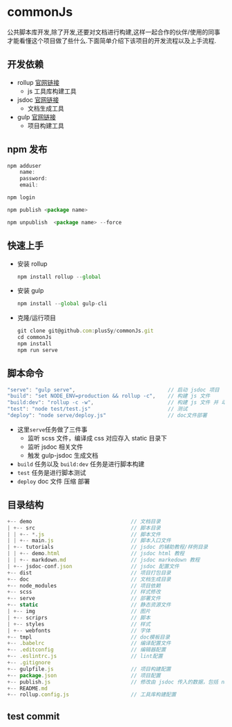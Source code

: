 # commonJs
公共脚本库开发,除了开发,还要对文档进行构建,这样一起合作的伙伴/使用的同事才能看懂这个项目做了些什么.下面简单介绍下该项目的开发流程以及上手流程.

## 开发依赖
+ rollup [官网链接](https://www.rollupjs.com/)
  + js 工具库构建工具
+ jsdoc [官网链接](https://jsdoc.app/index.html)
  + 文档生成工具
+ gulp [官网链接](https://gulpjs.com/docs/en/getting-started/quick-start)
  + 项目构建工具

## npm 发布
```js
npm adduser
    name:
    password:
    email: 

npm login

npm publish <package name>

npm unpublish  <package name> --force
```


## 快速上手
+ 安装 rollup
    ```js
    npm install rollup --global
    ```
+ 安装 gulp
    ```js
    npm install --global gulp-cli
    ```
+ 克隆/运行项目
    ```js
    git clone git@github.com:plusSy/commonJs.git
    cd commonJs
    npm install
    npm run serve
    ```

## 脚本命令
```js
"serve": "gulp serve",                              // 启动 jsdoc 项目
"build": "set NODE_ENV=production && rollup -c",    // 构建 js 文件
"build:dev": "rollup -c -w",                        // 构建 js 文件 并 动态编译
"test": "node test/test.js"                         // 测试
"deploy": "node serve/deploy.js"                    // doc文件部署
```
+ 这里`serve`任务做了三件事
    + 监听 scss 文件，编译成 css 对应存入 static 目录下
    + 监听 jsdoc 相关文件
    + 触发 gulp-jsdoc 生成文档 
+ `build` 任务以及 `build:dev` 任务是进行脚本构建
+ `test` 任务是进行脚本测试
+ `deploy` doc 文件 压缩 部署

## 目录结构
```js
+-- demo                                // 文档目录
| +-- src                               // 脚本目录
| | +-- *.js                            // 脚本文件
| | +-- main.js                         // 脚本入口文件
| +-- tutorials                         // jsdoc 的辅助教程/样例目录
| | +-- demo.html                       // jsdoc html 教程
| | +-- markdown.md                     // jsdoc markedown 教程
| +-- jsdoc-conf.json                   // jsdoc 配置文件
+-- dist                                // 项目打包目录
+-- doc                                 // 文档生成目录
+-- node_modules                        // 项目依赖
+-- scss                                // 样式修改
+-- serve                               // 部署文件
+-- static                              // 静态资源文件
| +-- img                               // 图片
| +-- scriprs                           // 脚本
| +-- styles                            // 样式
| +-- webfonts                          // 字体
+-- tmpl                                // doc模板目录
+-- .babelrc                            // 编译配置文件
+-- .editconfig                         // 编辑器配置
+-- .eslintrc.js                        // lint配置
+-- .gitignore                          
+-- gulpfile.js                         // 项目构建配置
+-- package.json                        // 项目配置
+-- publish.js                          // 修改由 jsdoc 传入的数据，包括 nav 信息，注释信息等
+-- README.md
+-- rollup.config.js                    // 工具库构建配置
```

## test commit
